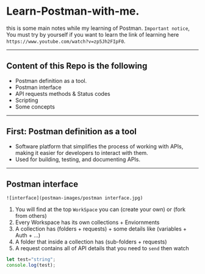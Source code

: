 # Learn-Postman-with-me.
this is some main notes while my learning of Postman.
`Important notice`, You must try by yourself if you want to learn
the link of learning here `https://www.youtube.com/watch?v=zp5Jh2FIpF0`.

---
## Content of this Repo is the following
- Postman definition as a tool.
- Postman interface
- API requests methods & Status codes
- Scripting
- Some concepts

---
## First: Postman definition as a tool
- Software platform that simplifies the process of working with APIs, making it easier for developers to interact with them.
- Used for building, testing, and documenting APIs.

---
## Postman interface
`
![interface](postman-images/postman interface.jpg)
`

1. You will find at the top `WorkSpace` you can (create your own) or (fork from others)  
2. Every Workspace has its own collections + Enviornments 
3. A collection has (folders + requests) + some details like (variables + Auth + ...)
4. A folder that inside a collection has (sub-folders + requests)
5. A request contains all of API details that you need to `send` then watch

```javascript 
let test="string";
console.log(test);
```
